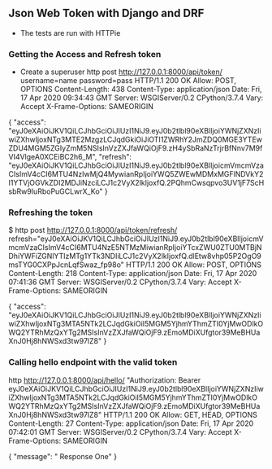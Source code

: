 ## Json Web Token with Django and DRF
- The tests are run with HTTPie
### Getting the Access and Refresh token
- Create a superuser
http post http://127.0.0.1:8000/api/token/ username=name password=pass
HTTP/1.1 200 OK
Allow: POST, OPTIONS
Content-Length: 438
Content-Type: application/json
Date: Fri, 17 Apr 2020 09:34:43 GMT
Server: WSGIServer/0.2 CPython/3.7.4
Vary: Accept
X-Frame-Options: SAMEORIGIN

{
    "access": "eyJ0eXAiOiJKV1QiLCJhbGciOiJIUzI1NiJ9.eyJ0b2tlbl90eXBlIjoiYWNjZXNzIiwiZXhwIjoxNTg3MTE2MzgzLCJqdGkiOiJiOTI1ZWRhY2JmZDQ0MGE3YTEwZDU4MGM5ZGIyZmM5NSIsInVzZXJfaWQiOjF9.zH4ySbRaNzTrjrBfNnv7M9fVI4VlgeA0XCEiBC2h6_M",
    "refresh": "eyJ0eXAiOiJKV1QiLCJhbGciOiJIUzI1NiJ9.eyJ0b2tlbl90eXBlIjoicmVmcmVzaCIsImV4cCI6MTU4NzIwMjQ4MywianRpIjoiYWQ5ZWEwMDMxMGFlNDVkY2I1YTVjOGVkZDI2MDJiNzciLCJ1c2VyX2lkIjoxfQ.2PQhmCwsqpvo3UV1jF7ScHsbRw9IuRboPuGCLwrX_Ko"
}


### Refreshing the token
$ http post http://127.0.0.1:8000/api/token/refresh/ refresh="eyJ0eXAiOiJKV1QiLCJhbGciOiJIUzI1NiJ9.eyJ0b2tlbl90eXBlIjoicmVmcmVzaCIsImV4cCI6MTU4NzE5NTMzMiwianRpIjoiYTcxZWU0ZTU0MTBjNDhiYWFiZGNlYTIzMTg1YTk3NDIiLCJ1c2VyX2lkIjoxfQ.dlEtw8vhp05P2OgO9msTYG0CXPpJcnLqfSwaz_fp98o"
HTTP/1.1 200 OK
Allow: POST, OPTIONS
Content-Length: 218
Content-Type: application/json
Date: Fri, 17 Apr 2020 07:41:36 GMT
Server: WSGIServer/0.2 CPython/3.7.4
Vary: Accept
X-Frame-Options: SAMEORIGIN

{
    "access": "eyJ0eXAiOiJKV1QiLCJhbGciOiJIUzI1NiJ9.eyJ0b2tlbl90eXBlIjoiYWNjZXNzIiwiZXhwIjoxNTg3MTA5NTk2LCJqdGkiOiI5MGM5YjhmYThmZTI0YjMwODlkOWQ2YTRhMzQxYTg2MSIsInVzZXJfaWQiOjF9.zEmoMDiXUfgtor39MeBHUaXnJ0Hj8hNWSxd3tw97lZ8"
}

### Calling hello endpoint with the valid token
http http://127.0.0.1:8000/api/hello/ "Authorization: Bearer eyJ0eXAiOiJKV1QiLCJhbGciOiJIUzI1NiJ9.eyJ0b2tlbl90eXBlIjoiYWNjZXNzIiwiZXhwIjoxNTg3MTA5NTk2LCJqdGkiOiI5MGM5YjhmYThmZTI0YjMwODlkOWQ2YTRhMzQxYTg2MSIsInVzZXJfaWQiOjF9.zEmoMDiXUfgtor39MeBHUaXnJ0Hj8hNWSxd3tw97lZ8"
HTTP/1.1 200 OK
Allow: GET, HEAD, OPTIONS
Content-Length: 27
Content-Type: application/json
Date: Fri, 17 Apr 2020 07:42:01 GMT
Server: WSGIServer/0.2 CPython/3.7.4
Vary: Accept
X-Frame-Options: SAMEORIGIN

{
    "message": " Response One"
}

